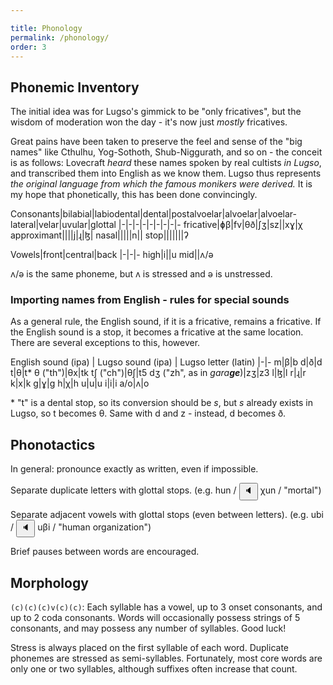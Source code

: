 ```yaml
---

title: Phonology
permalink: /phonology/
order: 3
---
```


## Phonemic Inventory

The initial idea was for Lugso's gimmick to be "only fricatives", but the wisdom of moderation won the day - it's now just *mostly* fricatives.

Great pains have been taken to preserve the feel and sense of the "big names" like Cthulhu, Yog-Sothoth, Shub-Niggurath, and so on - the conceit is as follows: Lovecraft *heard* these names spoken by real cultists *in Lugso*, and transcribed them into English as we know them. Lugso thus represents *the original language from which the famous monikers were derived.* It is my hope that phonetically, this has been done convincingly.

Consonants|bilabial|labiodental|dental|postalvoelar|alvoelar|alvoelar-lateral|velar|uvular|glottal
|-|-|-|-|-|-|-|-|-
fricative|ɸβ|fv|θð|ʃʒ|sz||xɣ|χ
approximant||||j|ɻ|ɮ|
nasal|||||n||
stop|||||||ʔ

Vowels|front|central|back
|-|-|-
high|i||u
mid||ʌ/ə

ʌ/ə is the same phoneme, but ʌ is stressed and ə is unstressed. 

### Importing names from English - rules for special sounds

As a general rule, the English sound, if it is a fricative, remains a fricative. If the English sound is a stop, it becomes a fricative at the same location. There are several exceptions to this, however.

English sound (ipa) | Lugso sound (ipa) | Lugso letter (latin)
|-|-
m|β|b
d|ð|d
t|θ|t*
θ ("th")|θx|tk
tʃ ("ch")|θʃ|t5
dʒ ("zh", as in _gara**ge**_)|zʒ|z3
l|ɮ|l
r|ɻ|r
k|x|k
g|ɣ|g
h|χ|h
u|u|u
i|i|i
a/o|ʌ|o

\* "t" is a dental stop, so its conversion should be _s_, but _s_ already exists in Lugso, so t becomes θ. Same with d and z - instead, d becomes ð.

## Phonotactics

In general: pronounce exactly as written, even if impossible.

Separate duplicate letters with glottal stops. (e.g. hun /<span class='spoken '> <button class='speak' type='button' data-ipa='χun'>🔈</button> <span class='ipa'>χun</span> </span>/ "mortal")

Separate adjacent vowels with glottal stops (even between letters). (e.g. ubi /<span class='spoken '> <button class='speak' type='button' data-ipa='uβi'>🔈</button> <span class='ipa'>uβi</span> </span>/ "human organization")

Brief pauses between words are encouraged.

## Morphology

`(c)(c)(c)v(c)(c)`: Each syllable has a vowel, up to 3 onset consonants, and up to 2 coda consonants. Words will occasionally possess strings of 5 consonants, and may possess any number of syllables. Good luck!

Stress is always placed on the first syllable of each word. Duplicate phonemes are stressed as semi-syllables. Fortunately, most core words are only one or two syllables, although suffixes often increase that count.
